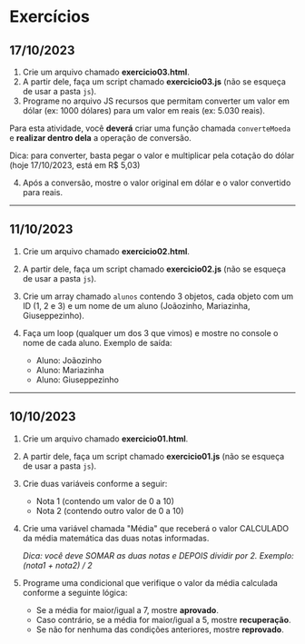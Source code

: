 # Exercícios

## 17/10/2023

1. Crie um arquivo chamado **exercicio03.html**.
2. A partir dele, faça um script chamado **exercicio03.js** (não se esqueça de usar a pasta `js`).
3. Programe no arquivo JS recursos que permitam converter um valor em dólar (ex: 1000 dólares) para um valor em reais (ex: 5.030 reais).

Para esta atividade, você **deverá** criar uma função chamada `converteMoeda` e **realizar dentro dela** a operação de conversão.

Dica: para converter, basta pegar o valor e multiplicar pela cotação do dólar (hoje 17/10/2023, está em R$ 5,03)

4. Após a conversão, mostre o valor original em dólar e o valor convertido para reais.

---

## 11/10/2023

1. Crie um arquivo chamado **exercicio02.html**.

2. A partir dele, faça um script chamado **exercicio02.js** (não se esqueça de usar a pasta `js`).

3. Crie um array chamado `alunos` contendo 3 objetos, cada objeto com um ID (1, 2 e 3) e um nome de um aluno (Joãozinho, Mariazinha, Giuseppezinho).

4. Faça um loop (qualquer um dos 3 que vimos) e mostre no console o nome de cada aluno. Exemplo de saída: 
    - Aluno: Joãozinho
    - Aluno: Mariazinha
    - Aluno: Giuseppezinho

---

## 10/10/2023

1. Crie um arquivo chamado **exercicio01.html**.

2. A partir dele, faça um script chamado **exercicio01.js** (não se esqueça de usar a pasta `js`).

3. Crie duas variáveis conforme a seguir:

    - Nota 1 (contendo um valor de 0 a 10)
    - Nota 2 (contendo outro valor de 0 a 10)


4. Crie uma variável chamada "Média" que receberá o valor CALCULADO da média matemática das duas notas informadas. 

    *Dica: você deve SOMAR as duas notas e DEPOIS dividir por 2. Exemplo: (nota1 + nota2) / 2*

5. Programe uma condicional que verifique o valor da média calculada conforme a seguinte lógica:

    - Se a média for maior/igual a 7, mostre **aprovado**. 
    - Caso contrário, se a média for maior/igual a 5, mostre **recuperação**. 
    - Se não for nenhuma das condições anteriores, mostre **reprovado**.
